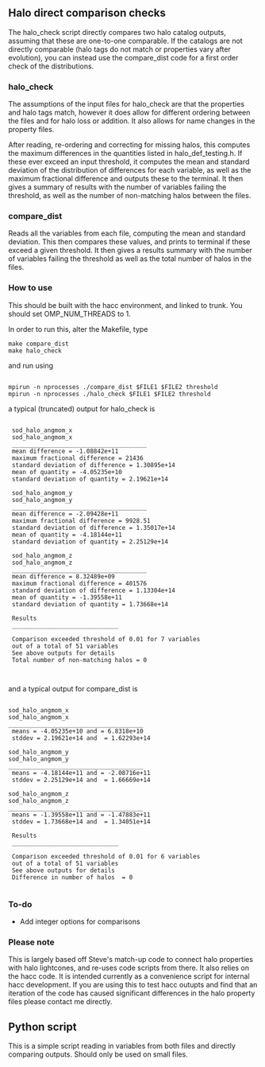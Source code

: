 ## Halo direct comparison checks



The halo_check script directly compares two halo catalog outputs, assuming that these are one-to-one comparable. If the catalogs are not directly comparable (halo tags do not match or properties vary after evolution), you can instead use the compare_dist code for a first order check of the distributions.

### halo_check
The assumptions of the input files for halo_check are that the properties and halo tags match, however it does allow for different ordering between the files and for halo loss or addition. It also allows for name changes in the property files. 

After reading, re-ordering and correcting for missing halos, this computes the maximum differences in the quantities listed in halo_def_testing.h. If these ever exceed an input threshold, it computes the mean and standard deviation of the distribution of differences for each variable, as well as the maximum fractional difference and outputs these to the terminal. It then gives a summary of results with the number of variables failing the threshold, as well as the number of non-matching halos between the files. 

### compare_dist
Reads all the variables from each file, computing the mean and standard deviation. This then compares these values, and prints to terminal if these exceed a given threshold. It then gives a results summary with the number of variables failing the threshold as well as the total number of halos in the files. 



### How to use 

This should be built with the hacc environment, and linked to trunk. You should set OMP_NUM_THREADS to 1. 


In order to run this, alter the Makefile, type
```
make compare_dist
make halo_check
```
and run using
```

mpirun -n nprocesses ./compare_dist $FILE1 $FILE2 threshold
mpirun -n nprocesses ./halo_check $FILE1 $FILE2 threshold

```
a typical (truncated) output for halo_check is 

```

 sod_halo_angmom_x
 sod_halo_angmom_x
 ______________________________________
 mean difference = -1.08842e+11
 maximum fractional difference = 21436
 standard deviation of difference = 1.30895e+14
 mean of quantity = -4.05235e+10
 standard deviation of quantity = 2.19621e+14

 sod_halo_angmom_y
 sod_halo_angmom_y
 ______________________________________
 mean difference = -2.09428e+11
 maximum fractional difference = 9928.51
 standard deviation of difference = 1.35017e+14
 mean of quantity = -4.18144e+11
 standard deviation of quantity = 2.25129e+14

 sod_halo_angmom_z
 sod_halo_angmom_z
 ______________________________________
 mean difference = 8.32489e+09
 maximum fractional difference = 401576
 standard deviation of difference = 1.13304e+14
 mean of quantity = -1.39558e+11
 standard deviation of quantity = 1.73668e+14

 Results 
 ______________________________ 

 Comparison exceeded threshold of 0.01 for 7 variables
 out of a total of 51 variables 
 See above outputs for details  
 Total number of non-matching halos = 0



```
and a typical output for compare_dist is 
```

sod_halo_angmom_x
sod_halo_angmom_x
______________________________________
 means = -4.05235e+10 and = 6.8318e+10
 stddev = 2.19621e+14 and  = 1.62293e+14

sod_halo_angmom_y
sod_halo_angmom_y
______________________________________
 means = -4.18144e+11 and = -2.08716e+11
 stddev = 2.25129e+14 and  = 1.66669e+14

sod_halo_angmom_z
sod_halo_angmom_z
______________________________________
 means = -1.39558e+11 and = -1.47883e+11
 stddev = 1.73668e+14 and  = 1.34051e+14

 Results 
 ______________________________ 

 Comparison exceeded threshold of 0.01 for 6 variables
 out of a total of 51 variables 
 See above outputs for details  
 Difference in number of halos  = 0


```


### To-do
- Add integer options for comparisons

### Please note
This is largely based off Steve's match-up code to connect halo properties with halo lightcones, and re-uses code scripts from there. It also relies on the hacc code.
It is intended currently as a convenience script for internal hacc development. If you are using this to test hacc outupts and find that an iteration of the code has 
caused significant differences in the halo property files please contact me directly. 




## Python script 

This is a simple script reading in variables from both files and directly comparing outputs. Should only be used on small files.
